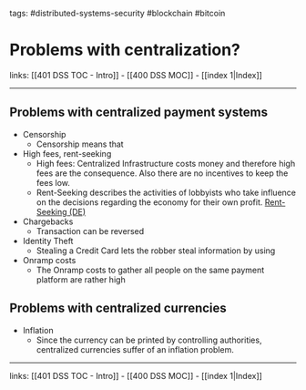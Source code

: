 tags: #distributed-systems-security #blockchain #bitcoin 

# Problems with centralization?

links: [[401 DSS TOC - Intro]] - [[400 DSS MOC]] - [[index 1|Index]]

---

## Problems with centralized payment systems

- Censorship
	- Censorship means that 
- High fees, rent-seeking
	- High fees: Centralized Infrastructure costs money and therefore high fees are the consequence. Also there are no incentives to keep the fees low.
	- Rent-Seeking describes the activities of lobbyists who take influence on the decisions regarding the economy for their own profit. [Rent-Seeking (DE)](https://de.wikipedia.org/wiki/Politische_Rente#Rent-Seeking)
- Chargebacks
	- Transaction can be reversed
- Identity Theft
	- Stealing a Credit Card lets the robber steal information by using 
- Onramp costs
	- The Onramp costs to gather all people on the same payment platform are rather high

## Problems with centralized currencies

- Inflation
	- Since the currency can be printed by controlling authorities, centralized currencies suffer of an inflation problem.

---
links: [[401 DSS TOC - Intro]] - [[400 DSS MOC]] - [[index 1|Index]]